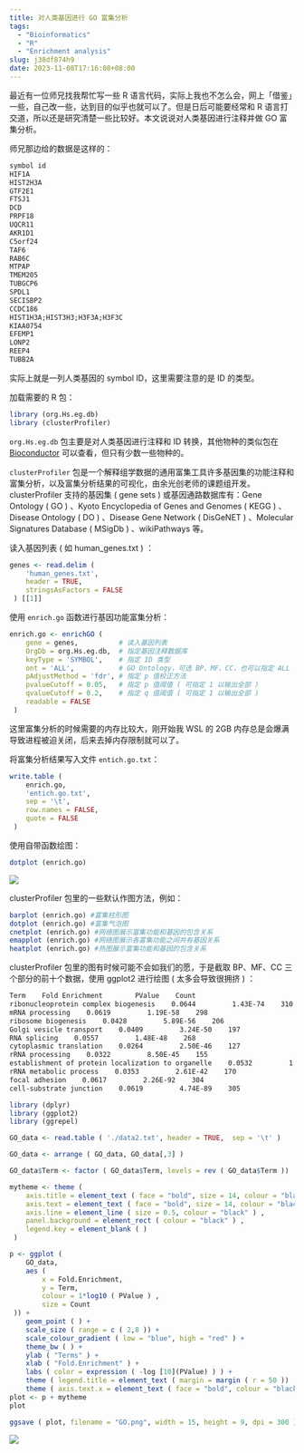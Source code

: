 ```yaml
---
title: 对人类基因进行 GO 富集分析
tags:
  - "Bioinformatics"
  - "R"
  - "Enrichment analysis"
slug: j38df874h9
date: 2023-11-08T17:16:08+08:00
---
```


最近有一位师兄找我帮忙写一些 R 语言代码，实际上我也不怎么会，网上「借鉴」一些，自己改一些，达到目的似乎也就可以了。但是日后可能要经常和 R 语言打交道，所以还是研究清楚一些比较好。本文说说对人类基因进行注释并做 GO 富集分析。

<!--more-->

师兄那边给的数据是这样的：

```txt
symbol id
HIF1A
HIST2H3A
GTF2E1
FTSJ1
DCD
PRPF18
UQCR11
AKR1D1
C5orf24
TAF6
RAB6C
MTPAP
TMEM205
TUBGCP6
SPDL1
SECISBP2
CCDC186
HIST1H3A;HIST3H3;H3F3A;H3F3C
KIAA0754
EFEMP1
LONP2
REEP4
TUBB2A
```

实际上就是一列人类基因的 symbol ID，这里需要注意的是 ID 的类型。

加载需要的 R 包：

```r
library (org.Hs.eg.db)
library (clusterProfiler)
```

`org.Hs.eg.db` 包主要是对人类基因进行注释和 ID 转换，其他物种的类似包在 [Bioconductor](https://bioconductor.org/packages/release/BiocViews.html#___OrgDb) 可以查看，但只有少数一些物种的。

`clusterProfiler` 包是一个解释组学数据的通用富集工具许多基因集的功能注释和富集分析，以及富集分析结果的可视化，由余光创老师的课题组开发。clusterProfiler 支持的基因集 ( gene sets ) 或基因通路数据库有：Gene Ontology ( GO ) 、Kyoto Encyclopedia of Genes and Genomes ( KEGG ) 、Disease Ontology ( DO ) 、Disease Gene Network ( DisGeNET ) 、Molecular Signatures Database ( MSigDb ) 、wikiPathways 等。

读入基因列表 ( 如 human_genes.txt ) ：

```r
genes <- read.delim (
    'human_genes.txt',
    header = TRUE,
    stringsAsFactors = FALSE
 ) [[1]]
```

使用 `enrich.go` 函数进行基因功能富集分析：

```r
enrich.go <- enrichGO (
    gene = genes,          # 读入基因列表
    OrgDb = org.Hs.eg.db,  # 指定基因注释数据库
    keyType = 'SYMBOL',    # 指定 ID 类型
    ont = 'ALL',           # GO Ontology，可选 BP、MF、CC，也可以指定 ALL 同时计算 3 者
    pAdjustMethod = 'fdr', # 指定 p 值校正方法
    pvalueCutoff = 0.05,   # 指定 p 值阈值 ( 可指定 1 以输出全部 )
    qvalueCutoff = 0.2,    # 指定 q 值阈值 ( 可指定 1 以输出全部 )
    readable = FALSE
 )
```

这里富集分析的时候需要的内存比较大，刚开始我 WSL 的 2GB 内存总是会爆满导致进程被迫关闭，后来去掉内存限制就可以了。

将富集分析结果写入文件 `entich.go.txt`：

```r
write.table (
    enrich.go,
    'entich.go.txt',
    sep = '\t',
    row.names = FALSE,
    quote = FALSE
 )
```

使用自带函数绘图：

```r
dotplot (enrich.go)
```

![](https://gcore.jsdelivr.net/gh/yuanj82/static/blog/20231108173544.png)

clusterProfiler 包里的一些默认作图方法，例如：

```r
barplot (enrich.go) #富集柱形图
dotplot (enrich.go) #富集气泡图
cnetplot (enrich.go) #网络图展示富集功能和基因的包含关系
emapplot (enrich.go) #网络图展示各富集功能之间共有基因关系
heatplot (enrich.go) #热图展示富集功能和基因的包含关系
```

clusterProfiler 包里的图有时候可能不会如我们的愿，于是截取 BP、MF、CC 三个部分的前十个数据，使用 ggplot2 进行绘图 ( 太多会导致很拥挤 ) ：

```txt
Term    Fold Enrichment        PValue    Count
ribonucleoprotein complex biogenesis    0.0644         1.43E-74    310
mRNA processing    0.0619         1.19E-58    298
ribosome biogenesis    0.0428         5.89E-56    206
Golgi vesicle transport    0.0409         3.24E-50    197
RNA splicing    0.0557         1.48E-48    268
cytoplasmic translation    0.0264         2.50E-46    127
rRNA processing    0.0322         8.50E-45    155
establishment of protein localization to organelle    0.0532         1.67E-44    256
rRNA metabolic process    0.0353         2.61E-42    170
focal adhesion    0.0617         2.26E-92    304
cell-substrate junction    0.0619         4.74E-89    305
```

```r
library (dplyr)
library (ggplot2)
library (ggrepel)

GO_data <- read.table ( './data2.txt', header = TRUE,  sep = '\t' )

GO_data <- arrange ( GO_data, GO_data[,3] )

GO_data$Term <- factor ( GO_data$Term, levels = rev ( GO_data$Term ))

mytheme <- theme (
    axis.title = element_text ( face = "bold", size = 14, colour = "black" ) ,
    axis.text = element_text ( face = "bold", size = 14, colour = "black" ) ,
    axis.line = element_line ( size = 0.5, colour = "black" ) ,
    panel.background = element_rect ( colour = "black" ) ,
    legend.key = element_blank ( )
 )

p <- ggplot (
    GO_data,
    aes (
        x = Fold.Enrichment,
        y = Term,
        colour = 1*log10 ( PValue ) ,
        size = Count
 )) +
    geom_point ( ) +
    scale_size ( range = c ( 2,8 )) +
    scale_colour_gradient ( low = "blue", high = "red" ) +
    theme_bw ( ) +
    ylab ( "Terms" ) +
    xlab ( "Fold.Enrichment" ) +
    labs ( color = expression ( -log [10](PValue) ) ) +
    theme ( legend.title = element_text ( margin = margin ( r = 50 )) , axis.title.x = element_text ( margin = margin ( t = 20 )) ) +
    theme ( axis.text.x = element_text ( face = "bold", colour = "black", angle = 0, vjust = 1 ))
plot <- p + mytheme
plot

ggsave ( plot, filename = "GO.png", width = 15, height = 9, dpi = 300 )
```

![](https://gcore.jsdelivr.net/gh/yuanj82/static/blog/20231108173559.png)
